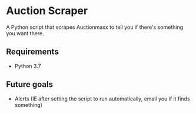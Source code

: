 # Auction Scraper
A Python script that scrapes Auctionmaxx to tell you if there's something you want there.

## Requirements
* Python 3.7

## Future goals
* Alerts (IE after setting the script to run automatically, email you if it finds something)
